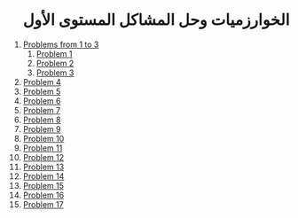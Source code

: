 <div dir="rtl">

# الخوارزميات وحل المشاكل المستوى الأول

</div>

1. [Problems from 1 to 3](src/_1_problems_from_1_to_3)
    1. [Problem 1](src/_1_problems_from_1_to_3/_1_1_problem_1)
    2. [Problem 2](src/_1_problems_from_1_to_3/_1_2_problem_2)
    3. [Problem 3](src/_1_problems_from_1_to_3/_1_3_problem_3)
2. [Problem 4](src/_2_problem_4)
3. [Problem 5](src/_3_problem_5)
4. [Problem 6](src/_4_problem_6)
5. [Problem 7](src/_5_problem_7)
6. [Problem 8](src/_6_problem_8)
7. [Problem 9](src/_7_problem_9)
8. [Problem 10](src/_8_problem_10)
9. [Problem 11](src/_9_problem_11)
10. [Problem 12](src/_10_problem_12)
11. [Problem 13](src/_11_problem_13)
12. [Problem 14](src/_12_problem_14)
13. [Problem 15](src/_13_problem_15)
14. [Problem 16](src/_14_problem_16)
15. [Problem 17](src/_15_problem_17)